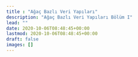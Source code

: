 ```yaml
---
title : "Ağaç Bazlı Veri Yapıları"
description: "Ağaç Bazlı Veri Yapıları Bölüm I"
lead: ""
date: 2020-10-06T08:48:45+00:00
lastmod: 2020-10-06T08:48:45+00:00
draft: false
images: []
---
```

